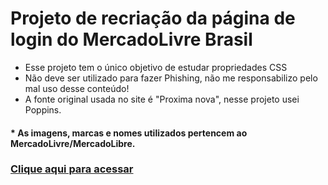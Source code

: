 # Projeto de recriação da página de login do MercadoLivre Brasil
* Esse projeto tem o único objetivo de estudar propriedades CSS
* Não deve ser utilizado para fazer Phishing, não me responsabilizo pelo mal uso desse conteúdo!
* A fonte original usada no site é "Proxima nova", nesse projeto usei Poppins.
#### * As imagens, marcas e nomes utilizados pertencem ao MercadoLivre/MercadoLibre.
### [Clique aqui para acessar](https://andrestanlley.github.io/mercadolivre-clone)
